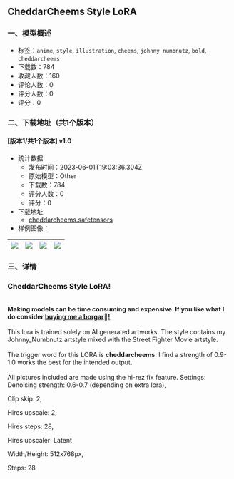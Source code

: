 ## CheddarCheems Style LoRA
### 一、模型概述

- 标签：`anime`, `style`, `illustration`, `cheems`, `johnny numbnutz`, `bold`, `cheddarcheems`
- 下载数：784
- 收藏人数：160
- 评论人数：0
- 评分人数：0
- 评分：0

### 二、下载地址（共1个版本）

#### [版本1/共1个版本] v1.0

- 统计数据
  - 发布时间：2023-06-01T19:03:36.304Z
  - 原始模型：Other
  - 下载数：784
  - 评分人数：0
  - 评分：0
- 下载地址
  - [cheddarcheems.safetensors](https://civitai.com/api/download/models/87192)
- 样例图像：

| <img src="https://image.civitai.com/xG1nkqKTMzGDvpLrqFT7WA/5e584e41-4cea-43bc-8f47-6b2090e38322/width=450/996520.jpeg" /> | <img src="https://image.civitai.com/xG1nkqKTMzGDvpLrqFT7WA/2ffbe112-51f0-4b52-a336-334d776b31ff/width=450/996530.jpeg" /> | <img src="https://image.civitai.com/xG1nkqKTMzGDvpLrqFT7WA/479d5508-fc9e-4d17-b93b-3e6f5658c7e4/width=450/996518.jpeg" /> | <img src="https://image.civitai.com/xG1nkqKTMzGDvpLrqFT7WA/d1e2df42-f92e-4643-a7f6-bd0d14489eca/width=450/996525.jpeg" /> |
| ---- | ---- | ---- | ---- |


### 三、详情
<h3 id="heading-762">CheddarCheems Style LoRA!</h3><p><br /><strong>Making models can be time consuming and expensive. If you like what I do consider </strong><a target="_blank" rel="ugc" href="https://www.buymeacoffee.com/cheemsai"><strong>buying me a borgar</strong></a><span style="color:rgb(51, 51, 51)">🍔</span><a target="_blank" rel="ugc" href="https://snipfeed.co/lykon"><strong>!</strong></a><br /><br />This lora is trained solely on AI generated artworks. The style contains my Johnny_Numbnutz artstyle mixed with the Street Fighter Movie artstyle.<br /><br />The trigger word for this LORA is <strong>cheddarcheems</strong>. I find a strength of 0.9-1.0 works the best for the intended output.<br /><br />All pictures included are made using the hi-rez fix feature. Settings:<br />Denoising strength: 0.6-0.7 (depending on extra lora),</p><p>Clip skip: 2,</p><p>Hires upscale: 2,</p><p>Hires steps: 28,</p><p>Hires upscaler: Latent</p><p>Width/Height: 512x768px,</p><p>Steps: 28</p>